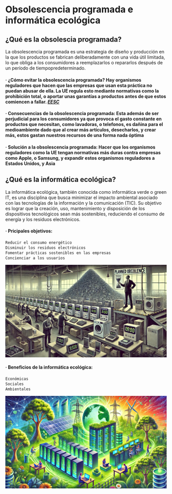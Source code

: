 # Obsolescencia programada e informática ecológica



## ¿Qué es la obsolescia programada? 

La obsolescencia programada es una estrategia de diseño y producción en la que los productos se fabrican deliberadamente con una vida útil limitada, lo que obliga a los consumidores
a reemplazarlos o repararlos después de un período de tiempopredeterminado.

  #### · ¿Cómo evitar la obsolescencia programada? Hay organismos reguladores que hacen que las empresas que usan esta práctica no puedan abusar de ella. La UE regula esto mediante normativas como la prohibición total, o aportar unas garantías a productos antes de que estos comiencen a fallar. *[EESC](https://www.eesc.europa.eu/sites/default/files/resources/docs/factsheet-es.pdf)*
  
  #### · Consecuencias de la obsolescencia programada: Esta además de ser perjudicial para los consumidores ya que provoca el gasto constante en productos que necesitan, como lavadoras, o telefonos, es dañina para el medioambiente dado que al crear más artículos, desecharlos, y crear más, estos gastan nuestros recursos de una forma nada óptima
 
  #### · Solución a la obsolescencia programada: Hacer que los organismos reguladores como la UE tengan normativas más duras contra empresas como Apple, o Samsung, y expandir estos organismos reguladores a Estados Unidos, y Asia
  

## ¿Qué es la informática ecológica? 

La informática ecológica, también conocida como informática verde o green IT, es una disciplina que busca minimizar el impacto ambiental asociado con las tecnologías de la información 
y la comunicación (TIC). Su objetivo es lograr que la creación, uso, mantenimiento y disposición de los dispositivos tecnológicos sean más sostenibles, reduciendo el consumo de energía y los residuos electrónicos.

  #### · Pricipales objetivos: 
  
    Reducir el consumo energético
    Disminuir los residuos electrónicos
    Fomentar prácticas sostenibles en las empresas 
    Concienciar a los usuarios

  ![obsolescencia.jpg](https://github.com/anxowo/Proteccion-Mediambiental/blob/main/images/obsolescencia.jpg)
    
  #### · Beneficios de la informática ecológica: 
  
    Económicas
    Sociales
    Ambientales

  ![ecologia.jpg](https://github.com/anxowo/Proteccion-Mediambiental/blob/main/images/ecologia.jpg)



